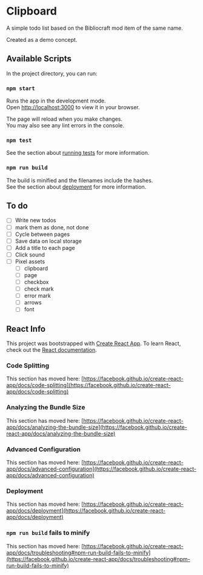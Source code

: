 # Clipboard

A simple todo list based on the Bibliocraft mod item of the same name.

Created as a demo concept.


## Available Scripts

In the project directory, you can run:

### `npm start`

Runs the app in the development mode.\
Open [http://localhost:3000](http://localhost:3000) to view it in your browser.

The page will reload when you make changes.\
You may also see any lint errors in the console.

### `npm test`
See the section about [running tests](https://facebook.github.io/create-react-app/docs/running-tests) for more information.

### `npm run build`
The build is minified and the filenames include the hashes.\
See the section about [deployment](https://facebook.github.io/create-react-app/docs/deployment) for more information.

## To do

- [ ] Write new todos
- [ ] mark them as done, not done 
- [ ] Cycle between pages
- [ ] Save data on local storage
- [ ] Add a title to each page
- [ ] Click sound
- [ ] Pixel assets
	- [ ] clipboard
	- [ ] page
	- [ ] checkbox
	- [ ] check mark
	- [ ] error mark
	- [ ] arrows
	- [ ] font

## React Info
This project was bootstrapped with [Create React App](https://github.com/facebook/create-react-app).
To learn React, check out the [React documentation](https://reactjs.org/).

### Code Splitting

This section has moved here: [https://facebook.github.io/create-react-app/docs/code-splitting](https://facebook.github.io/create-react-app/docs/code-splitting)

### Analyzing the Bundle Size

This section has moved here: [https://facebook.github.io/create-react-app/docs/analyzing-the-bundle-size](https://facebook.github.io/create-react-app/docs/analyzing-the-bundle-size)

### Advanced Configuration

This section has moved here: [https://facebook.github.io/create-react-app/docs/advanced-configuration](https://facebook.github.io/create-react-app/docs/advanced-configuration)

### Deployment

This section has moved here: [https://facebook.github.io/create-react-app/docs/deployment](https://facebook.github.io/create-react-app/docs/deployment)

### `npm run build` fails to minify

This section has moved here: [https://facebook.github.io/create-react-app/docs/troubleshooting#npm-run-build-fails-to-minify](https://facebook.github.io/create-react-app/docs/troubleshooting#npm-run-build-fails-to-minify)
